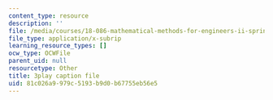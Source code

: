 ```yaml
---
content_type: resource
description: ''
file: /media/courses/18-086-mathematical-methods-for-engineers-ii-spring-2006/81c026a9979c5193b9d0b67755eb56e5_c9XosfcouiM.vtt
file_type: application/x-subrip
learning_resource_types: []
ocw_type: OCWFile
parent_uid: null
resourcetype: Other
title: 3play caption file
uid: 81c026a9-979c-5193-b9d0-b67755eb56e5
---
```

